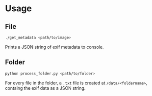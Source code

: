 # Usage

## File

```bash
./get_metadata <path/to/image>
```

Prints a JSON string of exif metadata to console.

## Folder

```bash
python process_folder.py <path/to/folder>
```

For every file in the folder, a `.txt` file is created at `/data/<foldername>`, containg the exif data as a JSON string.